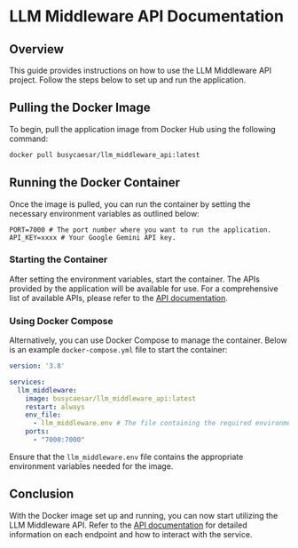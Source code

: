 
# LLM Middleware API Documentation

## Overview

This guide provides instructions on how to use the LLM Middleware API project. Follow the steps below to set up and run the application.

## Pulling the Docker Image

To begin, pull the application image from Docker Hub using the following command:

```bash
docker pull busycaesar/llm_middleware_api:latest
```

## Running the Docker Container

Once the image is pulled, you can run the container by setting the necessary environment variables as outlined below:

```
PORT=7000 # The port number where you want to run the application.
API_KEY=xxxx # Your Google Gemini API key.
```

### Starting the Container

After setting the environment variables, start the container. The APIs provided by the application will be available for use. For a comprehensive list of available APIs, please refer to the [API documentation](../api-documentation.md).

### Using Docker Compose

Alternatively, you can use Docker Compose to manage the container. Below is an example `docker-compose.yml` file to start the container:

```yaml
version: '3.8'

services:
  llm_middleware:
    image: busycaesar/llm_middleware_api:latest
    restart: always
    env_file:
      - llm_middleware.env # The file containing the required environment variables.
    ports:
      - "7000:7000"
```

Ensure that the `llm_middleware.env` file contains the appropriate environment variables needed for the image.

## Conclusion

With the Docker image set up and running, you can now start utilizing the LLM Middleware API. Refer to the [API documentation](../api-documentation.md) for detailed information on each endpoint and how to interact with the service.
